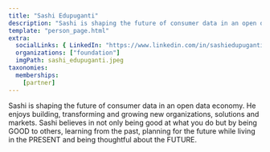 ```yaml
---
title: "Sashi Edupuganti"
description: "Sashi is shaping the future of consumer data in an open data economy."
template: "person_page.html"
extra:
  socialLinks: { LinkedIn: "https://www.linkedin.com/in/sashiedupuganti/"}
  organizations: ["foundation"]
  imgPath: sashi_edupuganti.jpeg
taxonomies:
  memberships:
    [partner]
---
```


Sashi is shaping the future of consumer data in an open data economy. He enjoys building, transforming and growing new organizations, solutions and markets. Sashi believes in not only being good at what you do but by being GOOD to others, learning from the past, planning for the future while living in the PRESENT and being thoughtful about the FUTURE.